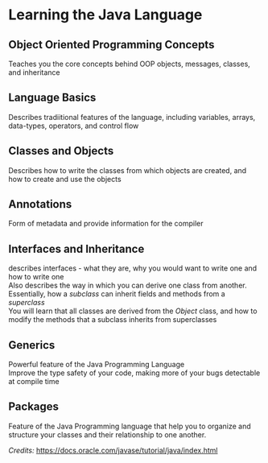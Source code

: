 # Learning the Java Language
## Object Oriented Programming Concepts
Teaches you the core concepts behind OOP objects, messages, classes, and inheritance

## Language Basics
Describes tradiitional features of the language, including variables, arrays, data-types, operators, and control flow

## Classes and Objects
Describes how to write the classes from which objects are created, and how to create and use the objects

## Annotations
Form of metadata and provide information for the compiler

## Interfaces and Inheritance
describes interfaces - what they are, why you would want to write one and how to write one<br>
Also describes the way in which you can derive one class from another.<br>
Essentially, how a _subclass_ can inherit fields and methods from a _superclass_<br>
You will learn that all classes are derived from the _Object_ class, and how to modify the methods that a subclass inherits from superclasses

## Generics
Powerful feature of the Java Programming Language<br>
Improve the type safety of your code, making more of your bugs detectable at compile time

## Packages
Feature of the Java Programming language that help you to organize and structure your classes and their relationship to one another.

_Credits:_ https://docs.oracle.com/javase/tutorial/java/index.html
